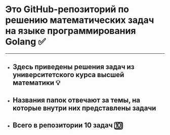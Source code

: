 # Это GitHub-репозиторий по решению математических задач на языке программирования Golang :white_check_mark:

---

+ ## Здесь приведены решения задач из университетского курса высшей математики :bulb:
+ ## Названия папок отвечают за темы, на которые внутри них представлены задачи
+ ## Всего в репозитории 10 задач :keycap_ten: